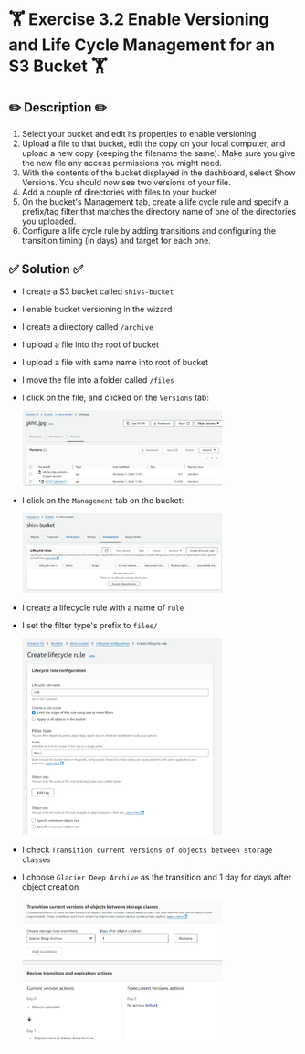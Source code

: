 # 🏋️ Exercise 3.2 Enable Versioning and Life Cycle Management for an S3 Bucket 🏋️

## ✏️ Description ✏️
1. Select your bucket and edit its properties to enable versioning
2. Upload a file to that bucket, edit the copy on your local computer, and upload a new copy (keeping the filename the same). Make sure you give the new file any access permissions you might need.
3. With the contents of the bucket displayed in the dashboard, select Show Versions. You should now see two versions of your file.
4. Add a couple of directories with files to your bucket
5. On the bucket's Management tab, create a life cycle rule and specify a prefix/tag filter that matches the directory name of one of the directories you uploaded.
6. Configure a life cycle rule by adding transitions and configuring the transition timing (in days) and target for each one.


## ✅ Solution ✅
* I create a S3 bucket called `shivs-bucket`
* I enable bucket versioning in the wizard 
* I create a directory called `/archive`
* I upload a file into the root of bucket
* I upload a file with same name into root of bucket
* I move the file into a folder called `/files`
* I click on the file, and clicked on the `Versions` tab:

   <img src="../screenshots/2024-11-01-12-03-26.png" width="350px">


* I click on the `Management` tab on the bucket:
   
   <img src="../screenshots/2024-11-01-12-04-54.png" width="350px">

* I create a lifecycle rule with a name of `rule`
* I set the filter type's prefix to `files/`

   <img src="../screenshots/2024-11-01-12-09-39.png" width="350px">

* I check `Transition current versions of objects between storage classes`
* I choose `Glacier Deep Archive` as the transition and 1 day for days after object creation

   <img src="../screenshots/2024-11-01-12-12-14.png" width="350px">